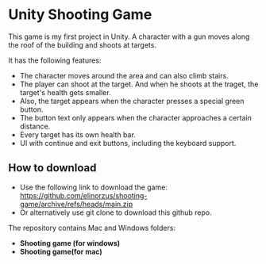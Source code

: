 # Unity Shooting Game

This game is my first project in Unity. A character with a gun moves along the roof of the building and shoots at targets.

It has the following features:

- The character moves around the area and can also climb stairs. 
- The player can shoot at the target. And when he shoots at the traget, the target's health gets smaller.
- Also, the target appears when the character presses a special green button.
- The button text only appears when the character approaches a certain distance.
- Every target has its own health bar.
- UI with continue and exit buttons, including the keyboard support.

## How to download

- Use the following link to download the game: https://github.com/elinorzus/shooting-game/archive/refs/heads/main.zip
- Or alternatively use git clone to download this github repo.

The repository contains Mac and Windows folders:
- **Shooting game (for windows)**
- **Shooting game(for mac)**